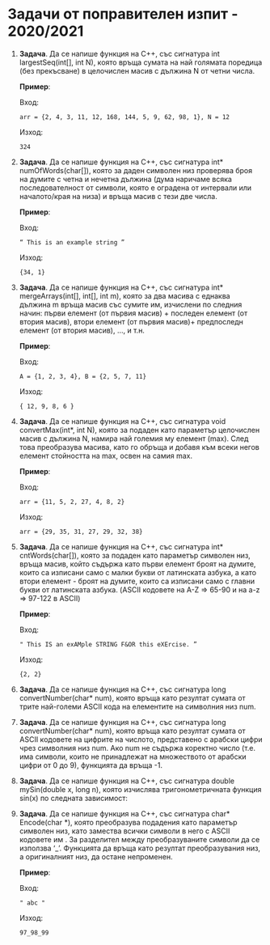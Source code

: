 # Задачи от поправителен изпит - 2020/2021

1. **Задача**. Да се напише функция на С++, със сигнатура int largestSeq(int[], int N), която връща сумата на най голямата поредица (без прекъсване) в целочислен масив с дължина N от четни числа.

	**Пример**:
	
	Вход:
	```
	arr = {2, 4, 3, 11, 12, 168, 144, 5, 9, 62, 98, 1}, N = 12
	```
	Изход:
	```
	324
	```

2. **Задача**. Да се напише функция на С++, със сигнатура int\* numOfWords(char[]), която за даден символен низ проверява броя на думите с четна и нечетна дължина (дума наричаме всяка последователност от символи, която е оградена от интервали или началото/края на низа) и връща масив с тези две числа.

	**Пример**:
	
	Вход:
	```
	“ This is an example string ”
	```
	Изход:
	```
	{34, 1}
	```

3. **Задача**. Да се напише функция на С++, със сигнатура int\* mergeArrays(int[], int[], int m), която за два масива с еднаква дължина m връща масив със сумите им, изчислени по следния начин: първи елемент (от първия масив) + последен елемент (от втория масив), втори елемент (от първия масив)+ предпоследн елемент (от втория масив), …, и т.н.

	**Пример**:
	
	Вход:
	```
	А = {1, 2, 3, 4}, В = {2, 5, 7, 11}
	```
	Изход:
	```
	{ 12, 9, 8, 6 }
	```

4. **Задача**. Да се напише функция на С++, със сигнатура void convertMax(int\*, int N), която за подаден като параметър целочислен масив с дължина N, намира най големия му елемент (max). След това преобразува масива, като го обръща и добавя към всеки негов елемент стойността на max, освен на самия max.

	**Пример**:
	
	Вход:
	```
	arr = {11, 5, 2, 27, 4, 8, 2}
	```
	Изход:
	```
	arr = {29, 35, 31, 27, 29, 32, 38}
	```	

5. **Задача**. Да се напише функция на С++, със сигнатура int\* cntWords(char[]), която за подаден като параметър символен низ, връща масив, който съдържа като първи елемент броят на думите, които са изписани само с малки букви от латинската азбука, а като втори елемент - броят на думите, които са изписани само с главни букви от латинската азбука. (ASCII кодовете на A-Z => 65-90 и на a-z => 97-122 в ASCII)

	**Пример**:
	
	Вход:
	```
	" This IS an exAMple STRING F&OR this eXErcise. ”
	```
	Изход:
	```
	{2, 2}
	```

6. **Задача**. Да се напише функция на C++, със сигнатура long convertNumber(char\* num), която връща като резултат сумата от трите най-големи ASCII кода на елементите на символния низ num.

7. **Задача**. Да се напише функция на C++, със сигнатура long convertNumber(char\* num), която връща като резултат сумата от ASCII кодовете на цифрите на числото, представено с арабски цифри чрез символния низ num. Ако num не съдържа коректно число (т.е. има символи, които не принадлежат на множеството от арабски цифри от 0 до 9), функцията да връща -1.

8. **Задача**. Да се напише функция на C++, със сигнатура double mySin(double x, long n), която изчислява тригонометричната функция sin(x) по следната зависимост:

9. **Задача**. Да се напише функция на С++, със сигнатура char* Encode(char *), която преобразува подадения като параметър символен низ, като замества всички символи в него с ASCII кодовете им . За разделител между преобразуваните символи да се използва ‘_’. Функцията да връща като резултат преобразувания низ, а оригиналният низ, да остане непроменен.
	
	**Пример**:
	
	Вход:
	```
	" abc "
	```
	Изход:
	```
	97_98_99
	```
